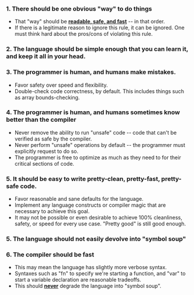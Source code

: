 
### 1. There should be one obvious "way" to do things

- That "way" should be <u>**readable, safe, and fast**</u> -- in that order.
- If there is a legitimate reason to ignore this rule, it can be ignored. One must think hard about the pros/cons of violating this rule.

### 2. The language should be simple enough that you can learn it, and keep it all in your head.

### 3. The programmer is human, and humans make mistakes.

- Favor safety over speed and flexibility.
- Double-check code correctness, by default. This includes things such as array bounds-checking.

### 4. The programmer is human, and humans sometimes know better than the compiler

- Never remove the ability to run "unsafe" code -- code that can't be verified as safe by the compiler.
- Never perform "unsafe" operations by default -- the programmer must explicitly request to do so.
- The programmer is free to optimize as much as they need to for their critical sections of code.

### 5. It should be easy to write pretty-clean, pretty-fast, pretty-safe code.

- Favor reasonable and sane defaults for the language.
- Implement any language constructs or compiler magic that are necessary to achieve this goal.
- It may not be possible or even desirable  to achieve 100% cleanliness, safety, or speed for every use case. "Pretty good" is still good enough.


### 5. The language should not easily devolve into "symbol soup"


### 6. The compiler should be fast

- This may mean the language has slightly more verbose syntax.
- Syntaxes such as "fn" to specify we're starting a function, and "var" to start a variable declaration are reasonable tradeoffs.
- This should <u>**never**</u> degrade the language into "symbol soup". 